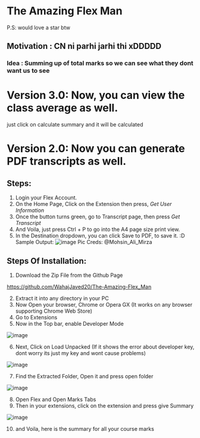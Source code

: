 # The Amazing Flex Man
P.S: would love a star btw
## Motivation : CN ni parhi jarhi thi xDDDDD
### Idea : Summing up of total marks so we can see what they dont want us to see
# Version 3.0: Now, you can view the class average as well.
just click on calculate summary and it will be calculated
# Version 2.0: Now you can generate PDF transcripts as well.
## Steps:
1. Login your Flex Account.
2. On the Home Page, Click on the Extension then press, *Get User Information*
3. Once the button turns green, go to Transcript page, then press *Get Transcript*
4. And Voila, just press Ctrl + P to go into the A4 page size print view.
5. In the Destination dropdown, you can click Save to PDF, to save it. :D
Sample Output:
![image](https://github.com/WahajJaved20/The-Amazing-Flex_Man/assets/84095994/9be4c7b4-f13c-447e-aea6-aab5b8ed42f9)
Pic Creds: @Mohsin_Ali_Mirza
## Steps Of Installation:
1. Download the Zip File from the Github Page

https://github.com/WahajJaved20/The-Amazing-Flex_Man

2. Extract it into any directory in your PC 
3. Now Open your browser, Chrome or Opera GX (It works on any browser supporting Chrome Web Store)
4. Go to Extensions
5. Now in the Top bar, enable Developer Mode

![image](https://github.com/WahajJaved20/The-Amazing-Flex_Man/assets/84095994/81dfede5-4779-46bf-9d74-4512bca2978f)

6. Next, Click on Load Unpacked (If it shows the error about developer key, dont worry its just my key and wont cause problems)

![image](https://github.com/WahajJaved20/The-Amazing-Flex_Man/assets/84095994/7e82b1d5-8c9d-461d-9a1a-f83ef37e67e3)

7. Find the Extracted Folder, Open it and press open folder

![image](https://github.com/WahajJaved20/The-Amazing-Flex_Man/assets/84095994/dc78c57e-a230-43bf-b084-ddee2cf8ee0d)

8. Open Flex and Open Marks Tabs
9. Then in your extensions, click on the extension and press give Summary 

![image](https://github.com/WahajJaved20/The-Amazing-Flex_Man/assets/84095994/84c801ec-b3ff-4f69-bf33-01247cb62409)

10. and Voila, here is the summary for all your course marks
